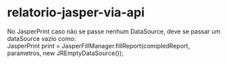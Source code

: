 # relatorio-jasper-via-api
No JasperPrint caso não se passe nenhum DataSource, deve se passar um dataSource vazio como: <br>
JasperPrint print = JasperFillManager.fillReport(comipledReport, parametros, new JREmptyDataSource());
